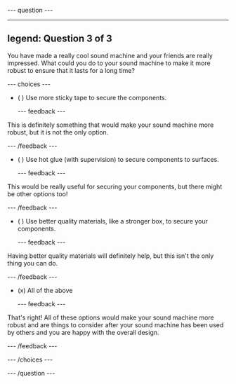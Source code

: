 
--- question ---

---
legend: Question 3 of 3
---

You have made a really cool sound machine and your friends are really impressed. What could you do to your sound machine to make it more robust to ensure that it lasts for a long time?

--- choices ---

- ( ) Use more sticky tape to secure the components.


  --- feedback ---

This is definitely something that would make your sound machine more robust, but it is not the only option.

  --- /feedback ---

- ( ) Use hot glue (with supervision) to secure components to surfaces.


  --- feedback ---

This would be really useful for securing your components, but there might be other options too!

  --- /feedback ---

- ( ) Use better quality materials, like a stronger box, to secure your components.


  --- feedback ---

Having better quality materials will definitely help, but this isn't the only thing you can do. 

  --- /feedback ---

- (x) All of the above


  --- feedback ---

That's right! All of these options would make your sound machine more robust and are things to consider after your sound machine has been used by others and you are happy with the overall design.

  --- /feedback ---

--- /choices ---

--- /question ---
